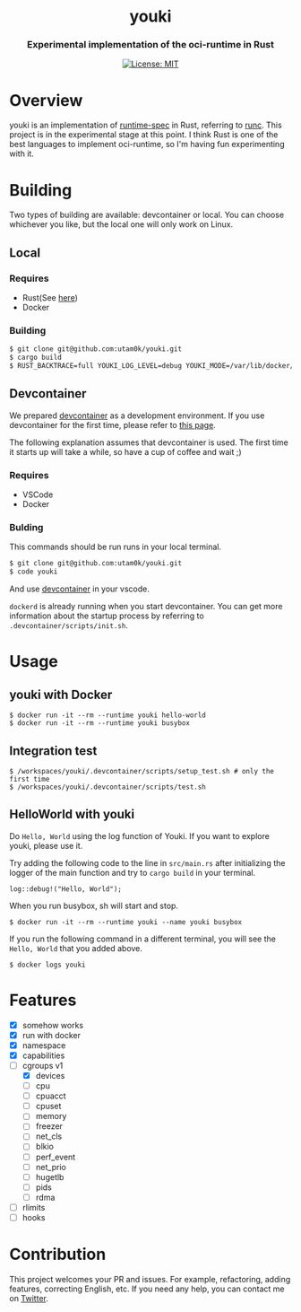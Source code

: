 <h1 align="center">youki</h1>
<h3 align="center">Experimental implementation of the oci-runtime in Rust</h3>

<p align="center">
<a href="LICENSE">
<img src="https://img.shields.io/badge/license-MIT-blue.svg" alt="License: MIT">
</a>
</p>

# Overview
youki is an implementation of [runtime-spec](https://github.com/opencontainers/runtime-spec) in Rust, referring to [runc](https://github.com/opencontainers/runc).
This project is in the experimental stage at this point.
I think Rust is one of the best languages to implement oci-runtime, so I'm having fun experimenting with it.

# Building
Two types of building are available: devcontainer or local.
You can choose whichever you like, but the local one will only work on Linux.

## Local
### Requires
- Rust(See [here](https://www.rust-lang.org/tools/install))
- Docker

### Building
```sh
$ git clone git@github.com:utam0k/youki.git
$ cargo build
$ RUST_BACKTRACE=full YOUKI_LOG_LEVEL=debug YOUKI_MODE=/var/lib/docker/containers/ dockerd --experimental --add-runtime="youki=$(pwd)/target/x86_64-unknown-linux-gnu/debug/youki"
```

## Devcontainer
We prepared [devcontainer](https://code.visualstudio.com/docs/remote/containers) as a development environment.
If you use devcontainer for the first time, please refer to [this page](https://code.visualstudio.com/docs/remote/containers).

The following explanation assumes that devcontainer is used.
The first time it starts up will take a while, so have a cup of coffee and wait ;)

### Requires
- VSCode
- Docker

### Bulding
This commands should be run runs in your local terminal.
```sh
$ git clone git@github.com:utam0k/youki.git
$ code youki
```
And use [devcontainer](https://code.visualstudio.com/docs/remote/containers) in your vscode.

`dockerd` is already running when you start devcontainer.
You can get more information about the startup process by referring to `.devcontainer/scripts/init.sh`.

# Usage
## youki with Docker
```
$ docker run -it --rm --runtime youki hello-world
$ docker run -it --rm --runtime youki busybox
```

## Integration test
```
$ /workspaces/youki/.devcontainer/scripts/setup_test.sh # only the first time
$ /workspaces/youki/.devcontainer/scripts/test.sh
```

## HelloWorld with youki
Do `Hello, World` using the log function of Youki.
If you want to explore youki, please use it.

Try adding the following code to the line in `src/main.rs` after initializing the logger of the main function and try to `cargo build` in your terminal.
```
log::debug!("Hello, World");
```

When you run busybox, sh will start and stop.
```
$ docker run -it --rm --runtime youki --name youki busybox
```

If you run the following command in a different terminal, you will see the `Hello, World` that you added above.
```
$ docker logs youki
```

# Features
- [x] somehow works
- [x] run with docker
- [x] namespace
- [x] capabilities
- [ ] cgroups v1
    - [x] devices
    - [ ] cpu
    - [ ] cpuacct
    - [ ] cpuset
    - [ ] memory
    - [ ] freezer
    - [ ] net_cls
    - [ ] blkio
    - [ ] perf_event
    - [ ] net_prio
    - [ ] hugetlb
    - [ ] pids
    - [ ] rdma
- [ ] rlimits
- [ ] hooks

# Contribution
This project welcomes your PR and issues.
For example, refactoring, adding features, correcting English, etc.
If you need any help, you can contact me on [Twitter](https://twitter.com/utam0k).
